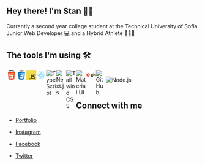 ## Hey there! I'm Stan 👨‍💻

Currently a second year college student at the Technical University of Sofia. <br/> Junior Web Developer 💻 and a Hybrid Athlete 🏃‍♂💪 

## The tools I'm using 🛠

<img align="left" alt="HTML5" width="26px" src="https://raw.githubusercontent.com/github/explore/80688e429a7d4ef2fca1e82350fe8e3517d3494d/topics/html/html.png"/>
<img align="left" alt="CSS3" width="26px" src="https://raw.githubusercontent.com/github/explore/80688e429a7d4ef2fca1e82350fe8e3517d3494d/topics/css/css.png" />
<img align="left" alt="JavaScript" width="26px" src="https://raw.githubusercontent.com/github/explore/80688e429a7d4ef2fca1e82350fe8e3517d3494d/topics/javascript/javascript.png" />
<img align="left" alt="React" width="26px" src="https://raw.githubusercontent.com/github/explore/80688e429a7d4ef2fca1e82350fe8e3517d3494d/topics/react/react.png" />
<img align="left" alt="TypeScript" width="26px" src="https://iconape.com/wp-content/png_logo_vector/typescript.png"/>
<img align="left" alt="Next.js" width="26px" src="https://qph.fs.quoracdn.net/main-qimg-744f96b18fb3ef81b05512d78b679e25"/>
<img align="left" alt="Tailwind CSS" width="26px" src="https://upload.wikimedia.org/wikipedia/commons/thumb/d/d5/Tailwind_CSS_Logo.svg/2048px-Tailwind_CSS_Logo.svg.png"/>
<img align="left" alt="Material UI" width="26px" src="https://v4.mui.com/static/logo.png"/>
<img align="left" alt="Git" width="26px" src="https://raw.githubusercontent.com/github/explore/80688e429a7d4ef2fca1e82350fe8e3517d3494d/topics/git/git.png" />
<img align="left" alt="GitHub" width="26px" src="https://upload.wikimedia.org/wikipedia/commons/9/91/Octicons-mark-github.svg" />
<br/>
<img alt="Node.js" width="26px" src="https://media.istockphoto.com/vectors/nodejs-vector-logo-backend-programming-in-javascript-server-vector-id1195857274?k=20&m=1195857274&s=170667a&w=0&h=k8oHsv3ehrvhviozLlvhEjGHweiHU7hbBv7bHEkgUqc="/>

<br/>
<br/>

## Connect with me


- [Portfolio](https://standimitrov.vercel.app/)

- [Instagram](https://www.instagram.com/st.dimitrovv/)

- [Facebook](https://www.facebook.com/stanimir.dimitrov.5494)

- [Twitter](https://twitter.com/standimitrovv)


